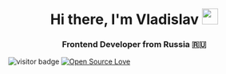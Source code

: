 <h1 align="center">Hi there, I'm Vladislav 
  <img src="https://github.com/blackcater/blackcater/raw/main/images/Hi.gif" height="32"/>
</h1>
<h3 align="center">Frontend Developer from Russia 🇷🇺</h3>

![visitor badge](https://visitor-badge.laobi.icu/badge?page_id=VladislavkaK.visitor-badge&left_color=red&right_color=green) 
[![Open Source Love](https://badges.frapsoft.com/os/v1/open-source.svg?v=102)](https://github.com/ellerbrock/open-source-badge/)

<!--
**VladislavkaK/VladislavkaK** is a ✨ _special_ ✨ repository because its `README.md` (this file) appears on your GitHub profile.

Here are some ideas to get you started:

- 🔭 I’m currently working on ...
- 🌱 I’m currently learning ...
- 👯 I’m looking to collaborate on ...
- 🤔 I’m looking for help with ...
- 💬 Ask me about ...
- 📫 How to reach me: ...
- 😄 Pronouns: ...
- ⚡ Fun fact: ...
-->
